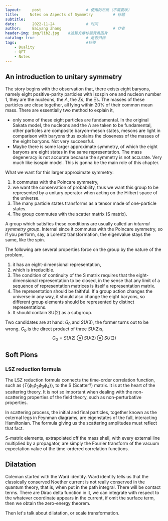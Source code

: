 ```yaml
---
layout:     post   				    # 使用的布局（不需要改）
title:     Notes on Aspects of Symmetry			# 标题 
subtitle:   
date:       2022-11-24 				# 时间
author:     Baiyang Zhang 						# 作者
header-img: img/lib2.jpg 	#这篇文章标题背景图片
catalog: true 						# 是否归档
tags:								#标签
    - Duality
    - QFT
    - Notes
---
```


## An introduction to unitary symmetry

The story begins with the observation that, there exists eight baryons, namely eight positive-parity particles with isospin one and nucleon number 1, they are the nucleons, the $\Lambda$, the $\Sigma$s, the $\Xi$s. The masses of these particles are close together, all lying within 20% of their common mean mass. There are essentially two method to explain it,
- only some of these eight particles are fundamental. In the original Sakata model, the nucleons and the $\Lambda$ are taken to be fundamental, other particles are composite baryon-meson states, mesons are light in comparison with baryons thus explains the closeness of the masses of the eight baryons. Not very successful. 
- Maybe there is some larger approximate symmetry, of which the eight baryons are eight states in the same representation. The mass degeneracy is not accurate because the symmetry is not accurate. Very much like isospin model. This is gonna be the main role of this chapter.

What we want for this larger approximate symmetry: 
1. It commutes with the Poincare symmetry,
2. we want the conservation of probability, thus we want this group to be represented by a unitary operator when acting on the Hilbert space of the universe.
3. The many particle states transforms as a tensor made of one-particle states.
4. The group commutes with the scatter matrix (S matrix). 

A group which satisfies these conditions are usually called an *internal symmetry group*. Internal since it commutes with the Poincare symmetry, so if you perform, say, a Lorentz transformation, the eigenvalue stays the same, like the spin. 

The following are several properties force on the group by the nature of the problem,
1. it has an eight-dimensional representation,
2. which is irreducible.
3. The condition of continuity of the S matrix requires that the eight-dimensional representation to be closed, in the sense that any limit of a sequence of representation matrices is itself a representation matrix. 
4. The representation should be faithful. If a group action changes the universe in any way, it should also change the eight baryons, so different group elements should be represented by distinct representations.
5. It should contain SU(2) as a subgroup.

Two candidates are at hand: $G_{0}$ and $SU(3)$, the former turns out to be wrong. $G_{0}$ is the direct product of three $SU(2)$s,
$$
G_{0} = SU(2)\otimes SU(2)\otimes SU(2)
$$

## Soft Pions

### LSZ reduction formula

The LSZ reduction formula connects the time-order correlation function, such as $\left\langle T \left\{ \phi_{1}\phi_{2}\phi_{3}\phi_{4} \right\} \right\rangle$, to the S (Scatter?) matrix. It is at the heart of the scattering theory. It is not so important when dealing with the non-scattering properties of the field theory, such as non-perturbative properties. 

In scattering process, the initial and final particles, together known as the external legs in Feynman diagrams, are eigenstates of the full, interacting Hamiltonian. The formula giving us the scattering amplitudes must reflect that fact. 

S-matrix elements, extrapolated off the mass shell, with every external line multiplied by a propagator, are simply the Fourier transform of the vacuum expectation value of the time-ordered correlation functions.

## Dilatation

Coleman started with the Ward identity. Ward identity tells us that the classically conserved Noether current is not really conserved in the quantum theory, that is, when put in the path integral. There will be contact terms. There are Dirac delta function in it, we can integrate with respect to the whatever coordinate appears in the current, if omit the surface term, then we obtain the zero-energy theorem.

Then let's talk about dilatation, or scale transformation. 





